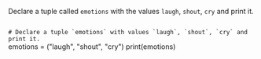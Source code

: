 Declare a tuple called `emotions` with the values `laugh`, `shout`, `cry` and print it.

<codeblock language="python" type="exercise" testMode="fixedInput">
<code>
# Declare a tuple `emotions` with values `laugh`, `shout`, `cry` and print it.
</code>

<solution>
emotions = ("laugh", "shout", "cry")
print(emotions)
</solution>
</codeblock>